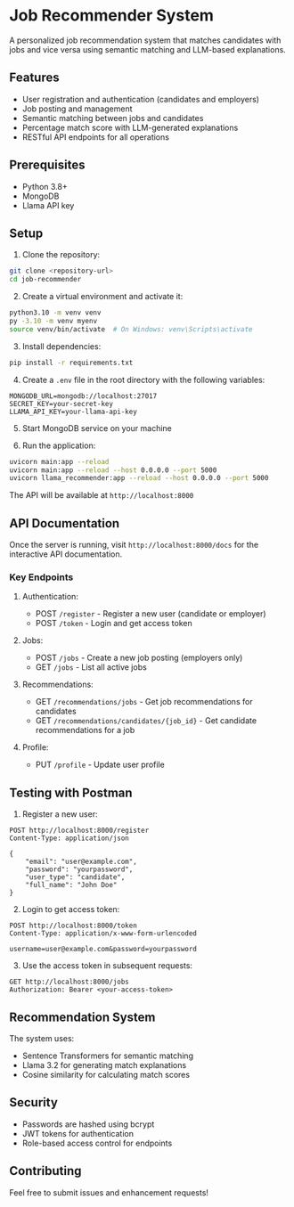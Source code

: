 # Job Recommender System

A personalized job recommendation system that matches candidates with jobs and vice versa using semantic matching and LLM-based explanations.

## Features

- User registration and authentication (candidates and employers)
- Job posting and management
- Semantic matching between jobs and candidates
- Percentage match score with LLM-generated explanations
- RESTful API endpoints for all operations

## Prerequisites

- Python 3.8+
- MongoDB
- Llama API key

## Setup

1. Clone the repository:
```bash
git clone <repository-url>
cd job-recommender
```

2. Create a virtual environment and activate it:
```bash
python3.10 -m venv venv 
py -3.10 -m venv myenv
source venv/bin/activate  # On Windows: venv\Scripts\activate
```

3. Install dependencies:
```bash
pip install -r requirements.txt
```

4. Create a `.env` file in the root directory with the following variables:
```
MONGODB_URL=mongodb://localhost:27017
SECRET_KEY=your-secret-key
LLAMA_API_KEY=your-llama-api-key
```

5. Start MongoDB service on your machine

6. Run the application:
```bash
uvicorn main:app --reload
uvicorn main:app --reload --host 0.0.0.0 --port 5000
uvicorn llama_recommender:app --reload --host 0.0.0.0 --port 5000
```

The API will be available at `http://localhost:8000`

## API Documentation

Once the server is running, visit `http://localhost:8000/docs` for the interactive API documentation.

### Key Endpoints

1. Authentication:
   - POST `/register` - Register a new user (candidate or employer)
   - POST `/token` - Login and get access token

2. Jobs:
   - POST `/jobs` - Create a new job posting (employers only)
   - GET `/jobs` - List all active jobs

3. Recommendations:
   - GET `/recommendations/jobs` - Get job recommendations for candidates
   - GET `/recommendations/candidates/{job_id}` - Get candidate recommendations for a job

4. Profile:
   - PUT `/profile` - Update user profile

## Testing with Postman

1. Register a new user:
```http
POST http://localhost:8000/register
Content-Type: application/json

{
    "email": "user@example.com",
    "password": "yourpassword",
    "user_type": "candidate",
    "full_name": "John Doe"
}
```

2. Login to get access token:
```http
POST http://localhost:8000/token
Content-Type: application/x-www-form-urlencoded

username=user@example.com&password=yourpassword
```

3. Use the access token in subsequent requests:
```http
GET http://localhost:8000/jobs
Authorization: Bearer <your-access-token>
```

## Recommendation System

The system uses:
- Sentence Transformers for semantic matching
- Llama 3.2 for generating match explanations
- Cosine similarity for calculating match scores

## Security

- Passwords are hashed using bcrypt
- JWT tokens for authentication
- Role-based access control for endpoints

## Contributing

Feel free to submit issues and enhancement requests! 